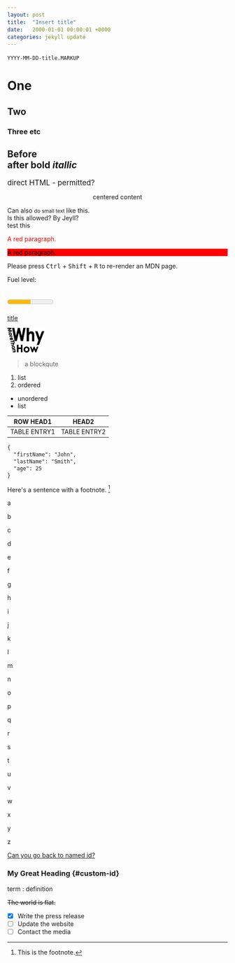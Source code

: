```yaml
---
layout: post
title:  "Insert title"
date:   2000-01-01 00:00:01 +0000
categories: jekyll update
---
```

`YYYY-MM-DD-title.MARKUP`
#  One  
## Two
### Three etc
Before <br> 
after **bold** *itallic*
---

<big> direct HTML - permitted?</big>
<p align="center">centered content</p>
Can also <small> do small text </small> like this.

<div id="named"> Is this allowed?  By Jeyll?</div>
<div> <blink> test this</blink></div>

<p style="color:red;">A red paragraph.</p>

<p style="background-color:red; color:black">A red paragraph.</p>

<p>Please press <kbd>Ctrl</kbd> + <kbd>Shift</kbd> + <kbd>R</kbd> to re-render an MDN page.</p>
<label for="fuel">Fuel level:</label>

<meter id="fuel"
       min="0" max="100"
       low="33" high="66" optimum="80"
       value="50">
    at 50/100
</meter>
---
[title](https://www.example.com)

![alt text](/NonProcessed/WhyMoreThanHow85x60.png)

>a blockqute
>
1. list
2. ordered

- unordered
- list

|ROW HEAD1 |HEAD2|
|---|---|
|TABLE ENTRY1|TABLE ENTRY2|


```
{
  "firstName": "John",
  "lastName": "Smith",
  "age": 25
}
```
Here's a sentence with a footnote. [^1]

a

b

c

d

e

f

g

h

i

j

k

l

m

n

o

p

q

r

s

t

u

v

w

x

y

z

[Can you go back to named id?](#named)
### My Great Heading {#custom-id}
term
: definition

~~The world is flat.~~

[^1]: This is the footnote.

- [x] Write the press release
- [ ] Update the website
- [ ] Contact the media